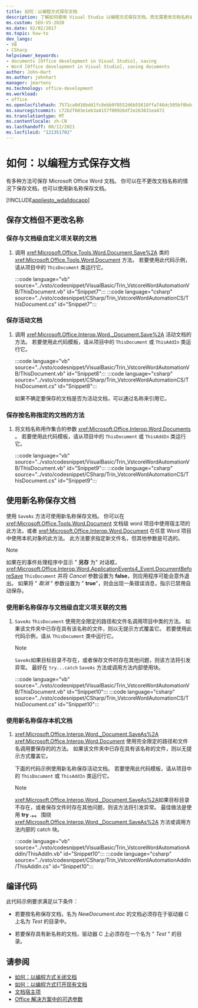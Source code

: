 ```yaml
---
title: 如何：以编程方式保存文档
description: 了解如何使用 Visual Studio 以编程方式保存文档，而无需更改文档名称或使用新名称。
ms.custom: SEO-VS-2020
ms.date: 02/02/2017
ms.topic: how-to
dev_langs:
- VB
- CSharp
helpviewer_keywords:
- documents [Office development in Visual Studio], saving
- Word [Office development in Visual Studio], saving documents
author: John-Hart
ms.author: johnhart
manager: jmartens
ms.technology: office-development
ms.workload:
- office
ms.openlocfilehash: 7571ca0d16bdd1fc8ebb9f8552d6b55618ffa746dc505bf8bdc81ee2e9452306
ms.sourcegitcommit: c72b2f603e1eb3a4157f00926df2e263831ea472
ms.translationtype: MT
ms.contentlocale: zh-CN
ms.lasthandoff: 08/12/2021
ms.locfileid: "121351702"
---
```

# <a name="how-to-programmatically-save-documents"></a>如何：以编程方式保存文档

有多种方法可保存 Microsoft Office Word 文档。 你可以在不更改文档名称的情况下保存文档，也可以使用新名称保存文档。

[!INCLUDE[appliesto_wdalldocapp](../vsto/includes/appliesto-wdalldocapp-md.md)]

## <a name="save-a-document-without-changing-the-name"></a>保存文档但不更改名称

### <a name="to-save-the-document-associated-with-a-document-level-customization"></a>保存与文档级自定义项关联的文档

1. 调用 <xref:Microsoft.Office.Tools.Word.Document.Save%2A> 类的 <xref:Microsoft.Office.Tools.Word.Document> 方法。 若要使用此代码示例，请从项目中的 `ThisDocument` 类运行它。

     :::code language="vb" source="../vsto/codesnippet/VisualBasic/Trin_VstcoreWordAutomationVB/ThisDocument.vb" id="Snippet7":::
     :::code language="csharp" source="../vsto/codesnippet/CSharp/Trin_VstcoreWordAutomationCS/ThisDocument.cs" id="Snippet7":::

### <a name="to-save-the-active-document"></a>保存活动文档

1. 调用 <xref:Microsoft.Office.Interop.Word._Document.Save%2A> 活动文档的方法。 若要使用此代码模板，请从项目中的 `ThisDocument` 或 `ThisAddIn` 类运行它。

    :::code language="vb" source="../vsto/codesnippet/VisualBasic/Trin_VstcoreWordAutomationVB/ThisDocument.vb" id="Snippet8":::
    :::code language="csharp" source="../vsto/codesnippet/CSharp/Trin_VstcoreWordAutomationCS/ThisDocument.cs" id="Snippet8":::

   如果不确定要保存的文档是否为活动文档，可以通过名称来引用它。

### <a name="to-save-a-document-specified-by-name"></a>保存按名称指定的文档的方法

1. 将文档名称用作集合的参数 <xref:Microsoft.Office.Interop.Word.Documents> 。 若要使用此代码模板，请从项目中的 `ThisDocument` 或 `ThisAddIn` 类运行它。

     :::code language="vb" source="../vsto/codesnippet/VisualBasic/Trin_VstcoreWordAutomationVB/ThisDocument.vb" id="Snippet9":::
     :::code language="csharp" source="../vsto/codesnippet/CSharp/Trin_VstcoreWordAutomationCS/ThisDocument.cs" id="Snippet9":::

## <a name="save-a-document-with-a-new-name"></a>使用新名称保存文档

使用 `SaveAs` 方法可使用新名称保存文档。 你可以在 <xref:Microsoft.Office.Tools.Word.Document> 文档级 word 项目中使用宿主项的此方法，或者 <xref:Microsoft.Office.Interop.Word.Document> 在任意 Word 项目中使用本机对象的此方法。 此方法要求指定新文件名，但其他参数是可选的。

> [!NOTE]
> 如果在的事件处理程序中显示 " **另存** 为" 对话框， <xref:Microsoft.Office.Interop.Word.ApplicationEvents4_Event.DocumentBeforeSave> `ThisDocument` 并将 *Cancel* 参数设置为 **false**，则应用程序可能会意外退出。 如果将 " *取消* " 参数设置为 " **true**"，则会出现一条错误消息，指示已禁用自动保存。

### <a name="to-save-the-document-associated-with-a-document-level-customization-with-a-new-name"></a>使用新名称保存与文档级自定义项关联的文档

1. `SaveAs` `ThisDocument` 使用完全限定的路径和文件名调用项目中类的方法。 如果该文件夹中已存在具有该名称的文件，则以无提示方式覆盖它。 若要使用此代码示例，请从 `ThisDocument` 类中运行它。

    > [!NOTE]
    > `SaveAs`如果目标目录不存在，或者保存文件时存在其他问题，则该方法将引发异常。 最好在 `try...catch` `SaveAs` 方法或调用方法内部使用块。

     :::code language="vb" source="../vsto/codesnippet/VisualBasic/Trin_VstcoreWordAutomationVB/ThisDocument.vb" id="Snippet10":::
     :::code language="csharp" source="../vsto/codesnippet/CSharp/Trin_VstcoreWordAutomationCS/ThisDocument.cs" id="Snippet10":::

### <a name="to-save-a-native-document-with-a-new-name"></a>使用新名称保存本机文档

1. <xref:Microsoft.Office.Interop.Word._Document.SaveAs%2A> <xref:Microsoft.Office.Interop.Word.Document> 使用完全限定的路径和文件名调用要保存的的方法。 如果该文件夹中已存在具有该名称的文件，则以无提示方式覆盖它。

     下面的代码示例使用新名称保存活动文档。 若要使用此代码模板，请从项目中的 `ThisDocument` 或 `ThisAddIn` 类运行它。

    > [!NOTE]
    > <xref:Microsoft.Office.Interop.Word._Document.SaveAs%2A>如果目标目录不存在，或者保存文件时存在其他问题，则该方法将引发异常。 最佳做法是使用 **try .。。** 围绕 <xref:Microsoft.Office.Interop.Word._Document.SaveAs%2A> 方法或调用方法内部的 catch 块。

     :::code language="vb" source="../vsto/codesnippet/VisualBasic/Trin_VstcoreWordAutomationAddIn/ThisAddIn.vb" id="Snippet10":::
     :::code language="csharp" source="../vsto/codesnippet/CSharp/Trin_VstcoreWordAutomationAddIn/ThisAddIn.cs" id="Snippet10":::

## <a name="compile-the-code"></a>编译代码

此代码示例要求满足以下条件：

- 若要按名称保存文档，名为 *NewDocument.doc* 的文档必须存在于驱动器 C 上名为 *Test* 的目录中。

- 若要保存具有新名称的文档，驱动器 C 上必须存在一个名为 " *Test* " 的目录。

## <a name="see-also"></a>请参阅

- [如何：以编程方式关闭文档](../vsto/how-to-programmatically-close-documents.md)
- [如何：以编程方式打开现有文档](../vsto/how-to-programmatically-open-existing-documents.md)
- [文档宿主项](../vsto/document-host-item.md)
- [Office 解决方案中的可选参数](../vsto/optional-parameters-in-office-solutions.md)
